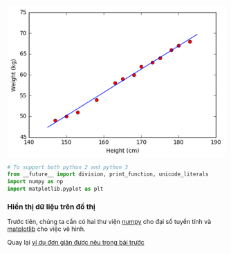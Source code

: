 <div class="imgcap">
<img src ="/assets/LR/output_5_1.png" align = "center">
</div>


```python
# To support both python 2 and python 3
from __future__ import division, print_function, unicode_literals
import numpy as np 
import matplotlib.pyplot as plt
```

### Hiển thị dữ liệu trên đồ thị
Trước tiên, chúng ta cần có hai thư viện [numpy](http://www.numpy.org/) cho đại số tuyến tính và [matplotlib](http://matplotlib.org/) cho việc vẽ hình. 

Quay lại [ví dụ đơn giản được nêu trong bài trước](/2016/12/27/categories/#regression)